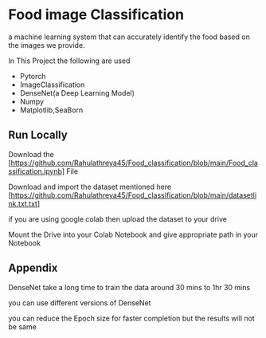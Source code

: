 
# Food image Classification 

a machine learning system that can accurately identify the food based on the images we
provide.

In This Project the following are used
 
 * Pytorch
 * ImageClassification
 * DenseNet(a Deep Learning Model)
 * Numpy
 * Matplotlib,SeaBorn



## Run Locally

Download the [https://github.com/Rahulathreya45/Food_classification/blob/main/Food_classification.ipynb] File

Download and import the dataset mentioned here [https://github.com/Rahulathreya45/Food_classification/blob/main/datasetlink.txt.txt]

if you are using google colab then upload the dataset to your drive

Mount the Drive into your Colab Notebook and give appropriate path in your Notebook 
## Appendix
DenseNet take a long time to train the data around 30 mins to 1hr 30 mins 

you can use different versions of DenseNet 

you can reduce the Epoch size for faster completion but the results will not be same




